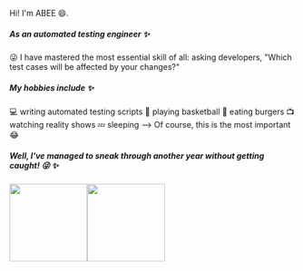 Hi! I'm ABEE 😄.

##### As an automated testing engineer ✨

😜 I have mastered the most essential skill of all: asking developers, "Which test cases will be affected by your changes?" 

##### My hobbies include ✨

💻 writing automated testing scripts
🏀 playing basketball
🍔 eating burgers
📺 watching reality shows
💤 sleeping --> Of course, this is the most important 😂


##### Well, I've managed to sneak through another year without getting caught! 😜 ✨

<img align="" height="137px" src="https://github-readme-stats.vercel.app/api?username=abeelan&hide_title=true&hide_border=true&show_icons=true&include_all_commits=true&line_height=21&bg_color=0,EC6C6C,FFD479,FFFC79,73FA79&theme=graywhite&locale=cn" /><img align="" height="137px" src="https://github-readme-stats.vercel.app/api/top-langs/?username=abeelan&hide_title=true&hide_border=true&layout=compact&bg_color=0,73FA79,73FDFF,D783FF&theme=graywhite&locale=cn" />
